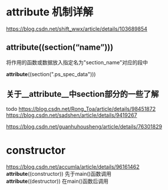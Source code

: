 # __attribute__ 机制详解

https://blog.csdn.net/shift_wwx/article/details/103689854


## attribute((section(“name”)))

将作用的函数或数据放入指定名为"section_name"对应的段中

  __attribute__((section(".ps_spec_data")))


##  关于__attribute__中section部分的一些了解
todo  https://blog.csdn.net/Rong_Toa/article/details/98451872
https://blog.csdn.net/sadshen/article/details/9419267  

https://blog.csdn.net/guanhuhousheng/article/details/76301829


# constructor

https://blog.csdn.net/accumla/article/details/96161462
__attribute__((constructor)) 先于main()函数调用  
 __attribute__((destructor)) 在main()函数后调用 